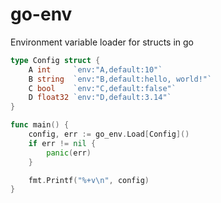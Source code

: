 # go-env

Environment variable loader for structs in go

```go
type Config struct {
	A int     `env:"A,default:10"`
	B string  `env:"B,default:hello, world!"`
	C bool    `env:"C,default:false"`
	D float32 `env:"D,default:3.14"`
}

func main() {
	config, err := go_env.Load[Config]()
	if err != nil {
		panic(err)
	}

	fmt.Printf("%+v\n", config)
}
```
